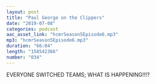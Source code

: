 ```yaml
---
layout: post
title: "Paul George on the Clippers"
date: "2019-07-08"
categories: podcast
aac_asset_link: "hcmrSeason5Episode6.mp3"
mp3: "hcmrSeason5Episode6.mp3"
duration: "66:04"
length: "158542366"
number: "034"
---
```


EVERYONE SWITCHED TEAMS; WHAT IS HAPPENING!!!?
